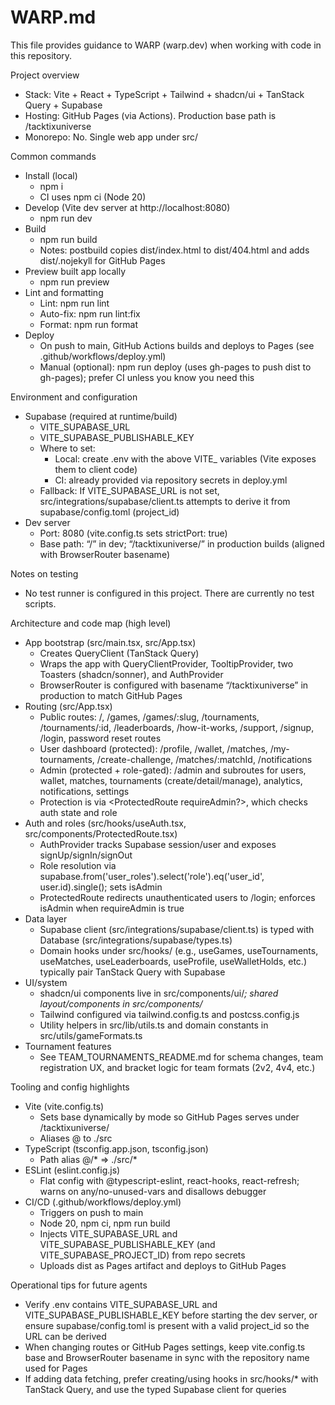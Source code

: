 # WARP.md

This file provides guidance to WARP (warp.dev) when working with code in this repository.

Project overview
- Stack: Vite + React + TypeScript + Tailwind + shadcn/ui + TanStack Query + Supabase
- Hosting: GitHub Pages (via Actions). Production base path is /tacktixuniverse
- Monorepo: No. Single web app under src/

Common commands
- Install (local)
  - npm i
  - CI uses npm ci (Node 20)
- Develop (Vite dev server at http://localhost:8080)
  - npm run dev
- Build
  - npm run build
  - Notes: postbuild copies dist/index.html to dist/404.html and adds dist/.nojekyll for GitHub Pages
- Preview built app locally
  - npm run preview
- Lint and formatting
  - Lint: npm run lint
  - Auto-fix: npm run lint:fix
  - Format: npm run format
- Deploy
  - On push to main, GitHub Actions builds and deploys to Pages (see .github/workflows/deploy.yml)
  - Manual (optional): npm run deploy (uses gh-pages to push dist to gh-pages); prefer CI unless you know you need this

Environment and configuration
- Supabase (required at runtime/build)
  - VITE_SUPABASE_URL
  - VITE_SUPABASE_PUBLISHABLE_KEY
  - Where to set:
    - Local: create .env with the above VITE_ variables (Vite exposes them to client code)
    - CI: already provided via repository secrets in deploy.yml
  - Fallback: If VITE_SUPABASE_URL is not set, src/integrations/supabase/client.ts attempts to derive it from supabase/config.toml (project_id)
- Dev server
  - Port: 8080 (vite.config.ts sets strictPort: true)
  - Base path: “/” in dev; “/tacktixuniverse/” in production builds (aligned with BrowserRouter basename)

Notes on testing
- No test runner is configured in this project. There are currently no test scripts.

Architecture and code map (high level)
- App bootstrap (src/main.tsx, src/App.tsx)
  - Creates QueryClient (TanStack Query)
  - Wraps the app with QueryClientProvider, TooltipProvider, two Toasters (shadcn/sonner), and AuthProvider
  - BrowserRouter is configured with basename “/tacktixuniverse” in production to match GitHub Pages
- Routing (src/App.tsx)
  - Public routes: /, /games, /games/:slug, /tournaments, /tournaments/:id, /leaderboards, /how-it-works, /support, /signup, /login, password reset routes
  - User dashboard (protected): /profile, /wallet, /matches, /my-tournaments, /create-challenge, /matches/:matchId, /notifications
  - Admin (protected + role-gated): /admin and subroutes for users, wallet, matches, tournaments (create/detail/manage), analytics, notifications, settings
  - Protection is via <ProtectedRoute requireAdmin?>, which checks auth state and role
- Auth and roles (src/hooks/useAuth.tsx, src/components/ProtectedRoute.tsx)
  - AuthProvider tracks Supabase session/user and exposes signUp/signIn/signOut
  - Role resolution via supabase.from('user_roles').select('role').eq('user_id', user.id).single(); sets isAdmin
  - ProtectedRoute redirects unauthenticated users to /login; enforces isAdmin when requireAdmin is true
- Data layer
  - Supabase client (src/integrations/supabase/client.ts) is typed with Database (src/integrations/supabase/types.ts)
  - Domain hooks under src/hooks/ (e.g., useGames, useTournaments, useMatches, useLeaderboards, useProfile, useWalletHolds, etc.) typically pair TanStack Query with Supabase
- UI/system
  - shadcn/ui components live in src/components/ui/*; shared layout/components in src/components/*
  - Tailwind configured via tailwind.config.ts and postcss.config.js
  - Utility helpers in src/lib/utils.ts and domain constants in src/utils/gameFormats.ts
- Tournament features
  - See TEAM_TOURNAMENTS_README.md for schema changes, team registration UX, and bracket logic for team formats (2v2, 4v4, etc.)

Tooling and config highlights
- Vite (vite.config.ts)
  - Sets base dynamically by mode so GitHub Pages serves under /tacktixuniverse/
  - Aliases @ to ./src
- TypeScript (tsconfig.app.json, tsconfig.json)
  - Path alias @/* => ./src/*
- ESLint (eslint.config.js)
  - Flat config with @typescript-eslint, react-hooks, react-refresh; warns on any/no-unused-vars and disallows debugger
- CI/CD (.github/workflows/deploy.yml)
  - Triggers on push to main
  - Node 20, npm ci, npm run build
  - Injects VITE_SUPABASE_URL and VITE_SUPABASE_PUBLISHABLE_KEY (and VITE_SUPABASE_PROJECT_ID) from repo secrets
  - Uploads dist as Pages artifact and deploys to GitHub Pages

Operational tips for future agents
- Verify .env contains VITE_SUPABASE_URL and VITE_SUPABASE_PUBLISHABLE_KEY before starting the dev server, or ensure supabase/config.toml is present with a valid project_id so the URL can be derived
- When changing routes or GitHub Pages settings, keep vite.config.ts base and BrowserRouter basename in sync with the repository name used for Pages
- If adding data fetching, prefer creating/using hooks in src/hooks/* with TanStack Query, and use the typed Supabase client for queries
